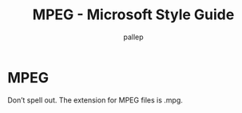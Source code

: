 ﻿---
title: MPEG - Microsoft Style Guide
author: pallep
ms.author: pallep
ms.date: 01/19/2018
ms.topic: article
ms.prod: non-product-specific
---

# MPEG

Don’t spell out. The extension for MPEG files is .mpg.
